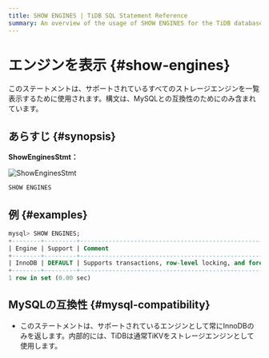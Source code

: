 ```yaml
---
title: SHOW ENGINES | TiDB SQL Statement Reference
summary: An overview of the usage of SHOW ENGINES for the TiDB database.
---
```


# エンジンを表示 {#show-engines}

このステートメントは、サポートされているすべてのストレージエンジンを一覧表示するために使用されます。構文は、MySQLとの互換性のためにのみ含まれています。

## あらすじ {#synopsis}

**ShowEnginesStmt：**

![ShowEnginesStmt](https://download.pingcap.com/images/docs/sqlgram/ShowEnginesStmt.png)

```sql
SHOW ENGINES
```

## 例 {#examples}

```sql
mysql> SHOW ENGINES;
+--------+---------+------------------------------------------------------------+--------------+------+------------+
| Engine | Support | Comment                                                    | Transactions | XA   | Savepoints |
+--------+---------+------------------------------------------------------------+--------------+------+------------+
| InnoDB | DEFAULT | Supports transactions, row-level locking, and foreign keys | YES          | YES  | YES        |
+--------+---------+------------------------------------------------------------+--------------+------+------------+
1 row in set (0.00 sec)
```

## MySQLの互換性 {#mysql-compatibility}

-   このステートメントは、サポートされているエンジンとして常にInnoDBのみを返します。内部的には、TiDBは通常TiKVをストレージエンジンとして使用します。
